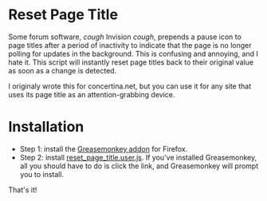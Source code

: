 # Reset Page Title

Some forum software, *cough* Invision *cough*, prepends a pause icon to page titles after a period of inactivity to indicate that the page is no longer polling for updates in the background. This is confusing and annoying, and I hate it. This script will instantly reset page titles back to their original value as soon as a change is detected.

I originaly wrote this for concertina.net, but you can use it for any site that uses its page title as an attention-grabbing device.

# Installation

* Step 1: install the [Greasemonkey addon](https://addons.mozilla.org/en-US/firefox/addon/greasemonkey/) for Firefox.
* Step 2: install [reset_page_title.user.js](https://github.com/lshillman/UserScripts/raw/main/Reset%20page%20title/reset_page_title.user.js). If you've installed Greasemonkey, all you should have to do is click the link, and Greasemonkey will prompt you to install.

That's it!